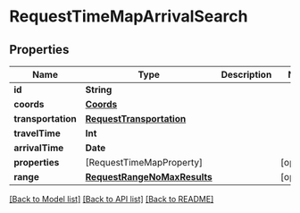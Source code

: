 # RequestTimeMapArrivalSearch

## Properties
Name | Type | Description | Notes
------------ | ------------- | ------------- | -------------
**id** | **String** |  | 
**coords** | [**Coords**](Coords.md) |  | 
**transportation** | [**RequestTransportation**](RequestTransportation.md) |  | 
**travelTime** | **Int** |  | 
**arrivalTime** | **Date** |  | 
**properties** | [RequestTimeMapProperty] |  | [optional] 
**range** | [**RequestRangeNoMaxResults**](RequestRangeNoMaxResults.md) |  | [optional] 

[[Back to Model list]](../README.md#documentation-for-models) [[Back to API list]](../README.md#documentation-for-api-endpoints) [[Back to README]](../README.md)


